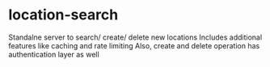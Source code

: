 # location-search
Standalne server to search/ create/ delete new locations
Includes additional features like caching and rate limiting
Also, create and delete operation has authentication layer as well
